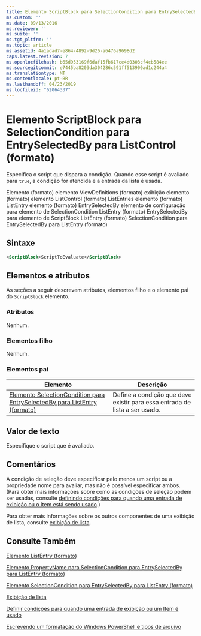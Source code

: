 ```yaml
---
title: Elemento ScriptBlock para SelectionCondition para EntrySelectedBy para ListControl (formato) | Microsoft Docs
ms.custom: ''
ms.date: 09/13/2016
ms.reviewer: ''
ms.suite: ''
ms.tgt_pltfrm: ''
ms.topic: article
ms.assetid: 4a1adad7-e864-4892-9d26-a6476a9698d2
caps.latest.revision: 7
ms.openlocfilehash: b65d953169f6daf15fb617ce4d0303cf4cb584ee
ms.sourcegitcommit: e7445ba8203da304286c591ff513900ad1c244a4
ms.translationtype: MT
ms.contentlocale: pt-BR
ms.lasthandoff: 04/23/2019
ms.locfileid: "62064337"
---
```

# <a name="scriptblock-element-for-selectioncondition-for-entryselectedby-for-listcontrol-format"></a>Elemento ScriptBlock para SelectionCondition para EntrySelectedBy para ListControl (formato)

Especifica o script que dispara a condição. Quando esse script é avaliado para `true`, a condição for atendida e a entrada da lista é usada.

Elemento (formato) elemento ViewDefinitions (formato) exibição elemento (formato) elemento ListControl (formato) ListEntries elemento (formato) ListEntry elemento (formato) EntrySelectedBy elemento de configuração para elemento de SelectionCondition ListEntry (formato) EntrySelectedBy para elemento de ScriptBlock ListEntry (formato) SelectionCondition para EntrySelectedBy para ListEntry (formato)

## <a name="syntax"></a>Sintaxe

```xml
<ScriptBlock>ScriptToEvaluate</ScriptBlock>
```

## <a name="attributes-and-elements"></a>Elementos e atributos

As seções a seguir descrevem atributos, elementos filho e o elemento pai do `ScriptBlock` elemento.

### <a name="attributes"></a>Atributos

Nenhum.

### <a name="child-elements"></a>Elementos filho

Nenhum.

### <a name="parent-elements"></a>Elementos pai

|Elemento|Descrição|
|-------------|-----------------|
|[Elemento SelectionCondition para EntrySelectedBy para ListEntry (formato)](./selectioncondition-element-for-entryselectedby-for-listcontrol-format.md)|Define a condição que deve existir para essa entrada de lista a ser usado.|

## <a name="text-value"></a>Valor de texto

Especifique o script que é avaliado.

## <a name="remarks"></a>Comentários

A condição de seleção deve especificar pelo menos um script ou a propriedade nome para avaliar, mas não é possível especificar ambos. (Para obter mais informações sobre como as condições de seleção podem ser usadas, consulte [definindo condições para quando uma entrada de exibição ou o Item está sendo usado](./defining-conditions-for-displaying-data.md).)

Para obter mais informações sobre os outros componentes de uma exibição de lista, consulte [exibição de lista](./creating-a-list-view.md).

## <a name="see-also"></a>Consulte Também

[Elemento ListEntry (formato)](./listentry-element-for-listcontrol-format.md)

[Elemento PropertyName para SelectionCondition para EntrySelectedBy para ListEntry (formato)](./propertyname-element-for-selectioncondition-for-entryselectedby-for-listcontrol-format.md)

[Elemento SelectionCondition para EntrySelectedBy para ListEntry (formato)](./selectioncondition-element-for-entryselectedby-for-listcontrol-format.md)

[Exibição de lista](./creating-a-list-view.md)

[Definir condições para quando uma entrada de exibição ou um Item é usado](./defining-conditions-for-displaying-data.md)

[Escrevendo um formatação do Windows PowerShell e tipos de arquivo](./writing-a-powershell-formatting-file.md)
